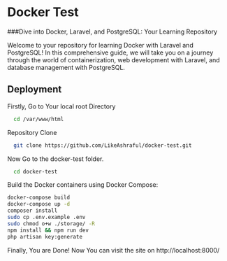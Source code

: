
# Docker Test

###Dive into Docker, Laravel, and PostgreSQL: Your Learning Repository

Welcome to your repository for learning Docker with Laravel and PostgreSQL! In this comprehensive guide, we will take you on a journey through the world of containerization, web development with Laravel, and database management with PostgreSQL.


## Deployment

Firstly, Go to Your local root Directory

```bash
  cd /var/www/html
```

Repository Clone 

```bash
  git clone https://github.com/LikeAshraful/docker-test.git
```

Now Go to the docker-test folder. 

```bash
  cd docker-test
```

Build the Docker containers using Docker Compose:

```bash
docker-compose build
docker-compose up -d
composer install
sudo cp .env.example .env
sudo chmod o+w ./storage/ -R
npm install && npm run dev
php artisan key:generate
```

Finally, You are Done! Now You can visit the site on http://localhost:8000/

